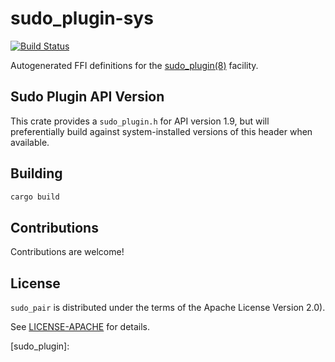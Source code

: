 # sudo_plugin-sys

[![Build Status](https://travis-ci.org/square/sudo_pair.svg?branch=master)](https://travis-ci.org/square/sudo_pair)

Autogenerated FFI definitions for the [sudo_plugin(8)](sudo_plugin_man)
facility.

## Sudo Plugin API Version

This crate provides a `sudo_plugin.h` for API version 1.9, but will
preferentially build against system-installed versions of this header
when available.

## Building

```sh
cargo build
```

## Contributions

Contributions are welcome!

## License

`sudo_pair` is  distributed under the terms of the Apache License
Version 2.0).

See [LICENSE-APACHE](LICENSE-APACHE) for details.

[sudo_plugin_man]: https://www.sudo.ws/man/1.8.22/sudo_plugin.man.html
[sudo_plugin]:

